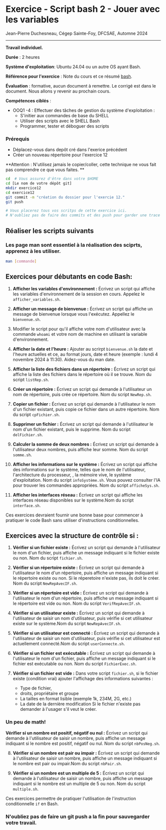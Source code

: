 # Exercice  - Script bash 2 - Jouer avec les  variables

Jean-Pierre Duchesneau, Cégep Sainte-Foy, DFCSAE, Automne 2024

---

**Travail individuel.**

**Durée** : 2 heures

**Système d'exploitation**: Ubuntu 24.04 ou un autre OS ayant Bash.

**Référence pour l'exercice** : Note du cours et ce résumé [bash](Bash.md).

**Évaluation** : formative, aucun document à remettre. Le corrigé est dans le document. Nous allons y revenir au prochain cours.

**Compétences ciblés** :

- OOQ1 -4 : Effectuer des tâches de gestion du système d'exploitation  :
  - S'initier aux commandes de base du SHELL
  - Utiliser des scripts avec le SHELL Bash
  - Programmer, tester et déboguer des scripts

### Prérequis
  - Déplacez-vous dans depôt cré dans l'exerice précédent 
  - Créer un nouveau répertoire pour l'exercice 12

 **Attention : N'utilisez jamais le copier/coller, cette technique ne vous fait pas comprendre ce que vous faites. ** 

```bash
cd  # Vous assurez d'être dans votre $HOME
cd [Le nom de votre dépôt git]
mkdir exercice12
cd exercice12
git commit -m "création du dossier pour l'exercie 12."
git push

# Vous placerez tous vos scritps de cette exercice ici.
# N'oubliez pas de faire des commits et des push pour garder une trace et une sauvegarde de votre travail.
```

## Réaliser les scripts suivants

### Les page man sont essentiel à la réalisation des sciprts, apprenez à les utiliser.

   ```bash
 man [commande]
   ```

## Exercices pour débutants en code Bash:

1. **Afficher les variables d'environnement :**
   Écrivez un script qui affiche les variables d'environnement de la session en cours. Appelez le `afficher_variables.sh`.

2. **Afficher un message de bienvenue :**
   Écrivez un script qui affiche un message de bienvenue lorsque vous l'exécutez. Appellez le `bienvenue.sh`.

3. Modifier le script pour qu'il affiche votre nom d'utilisateur avec la commande `whoami` et votre nom de machine en utilisant la variable d'environnement.

4. **Afficher la date et l'heure :**
   Ajouter au scrirpt  `bienvenue.sh` la date et l'heure actuelles et ce, au format jours, date et heure (exemple : lundi 4 novembre 2024 à 11:30). Aidez-vous du man date.

5. **Afficher la liste des fichiers dans un répertoire :**
   Écrivez un script qui affiche la liste des fichiers dans le répertoire où il se trouve. Nom du script `listRep.sh`.

6. **Créer un répertoire :**
   Écrivez un script qui demande à l'utilisateur un nom de répertoire, puis crée ce répertoire. Nom du script `NewRep.sh`.

7. **Copier un fichier :**
   Écrivez un script qui demande à l'utilisateur le nom d'un fichier existant, puis copie ce fichier dans un autre répertoire. Nom du script `cpFichier.sh`.

8. **Supprimer un fichier :**
    Écrivez un script qui demande à l'utilisateur le nom d'un fichier existant, puis le supprime.  Nom du script `delFichier.sh`.

9. **Calculer la somme de deux nombres :**
   Écrivez un script qui demande à l'utilisateur deux nombres, puis affiche leur somme.  Nom du script `somme.sh`.

10. **Afficher les informations sur le système :**
   Écrivez un script qui affiche des informations sur le système, telles que le nom de l'utilisateur, l'architecture du processeur, , la mémoire vive, le système d'exploitation. Nom du script  `infoSystème.sh`.
   Vous pouvez consulter l'IA pour trouver les  commandes appropriées.  Nom du script `afficheSys.sh`.

11. **Afficher les interfaces réseau :**
   Écrivez un script qui affiche les interfaces réseau disponibles sur le système.Nom du script `interface.sh`.

Ces exercices devraient fournir une bonne base pour commencer à pratiquer le code Bash sans utiliser d'instructions conditionnelles.

## Exercices avec la structure de contrôle si :

1. **Vérifier si un fichier existe :**
   Écrivez un script qui demande à l'utilisateur le nom d'un fichier, puis affiche un message indiquant si le fichier existe ou non. Nom du script  `fichier.sh`.

2. **Vérifier si un répertoire existe :**
   Écrivez un script qui demande à l'utilisateur le nom d'un répertoire, puis affiche un message indiquant si le répertoire existe ou non. 
   Si le réperetoire n'existe pas, ils doit le créer. Nom du script  `NewRepAvecIF.sh`.

3. **Vérifier si un répertoire est vide :**
   Écrivez un script qui demande à l'utilisateur le nom d'un répertoire, puis affiche un message indiquant si le répertoire est vide ou non. Nom du script  `VerifRepAvecIF.sh`.

4. **Vérifier si un utilisateur existe :**
   Écrivez un script qui demande à l'utilisateur de saisir un nom d'utilisateur, puis vérifie si cet utilisateur existe sur le système.Nom du script  `NewRepAvecIF.sh`.

5. **Vérifier si un utilisateur est connecté :**
   Écrivez un script qui demande à l'utilisateur de saisir un nom d'utilisateur, puis vérifie si cet utilisateur est actuellement connecté.Nom du script  `userConnecte.sh`.

6. **Vérifier si un fichier est exécutable :**
    Écrivez un script qui demande à l'utilisateur le nom d'un fichier, puis affiche un message indiquant si le fichier est exécutable ou non. Nom du script  `FichierExec.sh`.

7. **Vérifier si un fichier est vide :**
   Dans votre script `fichier.sh`, si le fichier existe (condition vrai) ajouter l'affichage des informations suivantes : 
      - Type de fichier, 
      - droits, propriétaire et groupe
      - La tailles en format lisible (exemple 1k, 234M, 2G, etc.)
      - La date de la dernière modification
   Si le fichier n'existe pas demander à l'usager s'il veut le créer.

### Un peu de math!

**Vérifier si un nombre est positif, négatif ou nul :**
   Écrivez un script qui demande à l'utilisateur de saisir un nombre, puis affiche un message indiquant si le nombre est positif, négatif ou nul. Nom du script  `nbPosNeg.sh`.

8. **Vérifier si un nombre est pair ou impair :**
   Écrivez un script qui demande à l'utilisateur de saisir un nombre, puis affiche un message indiquant si le nombre est pair ou impair.Nom du script  `nbPair.sh`.

9. **Vérifier si un nombre est un multiple de 5 :**
   Écrivez un script qui demande à l'utilisateur de saisir un nombre, puis affiche un message indiquant si le nombre est un multiple de 5 ou non. Nom du script  `multiple.sh`.


Ces exercices permettre  de pratiquer l'utilisation de l'instruction conditionnelle `if` en Bash.

### N'oubliez pas de faire un git push a la fin pour sauvegarder votre travail.

